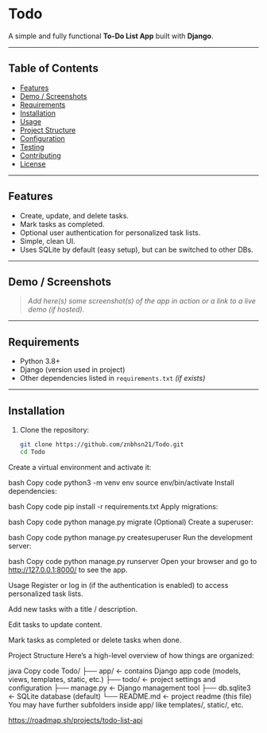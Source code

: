 # Todo

A simple and fully functional **To-Do List App** built with **Django**.

---

## Table of Contents

- [Features](#features)  
- [Demo / Screenshots](#demo-screenshots)  
- [Requirements](#requirements)  
- [Installation](#installation)  
- [Usage](#usage)  
- [Project Structure](#project-structure)  
- [Configuration](#configuration)  
- [Testing](#testing)  
- [Contributing](#contributing)  
- [License](#license)  

---

## Features

- Create, update, and delete tasks.  
- Mark tasks as completed.  
- Optional user authentication for personalized task lists.  
- Simple, clean UI.  
- Uses SQLite by default (easy setup), but can be switched to other DBs.  

---

## Demo / Screenshots

> *Add here(s) some screenshot(s) of the app in action or a link to a live demo (if hosted).*

---

## Requirements

- Python 3.8+  
- Django (version used in project)  
- Other dependencies listed in `requirements.txt` *(if exists)*  

---

## Installation

1. Clone the repository:
   ```bash
   git clone https://github.com/znbhsn21/Todo.git
   cd Todo
Create a virtual environment and activate it:

bash
Copy code
python3 -m venv env
source env/bin/activate
Install dependencies:

bash
Copy code
pip install -r requirements.txt
Apply migrations:

bash
Copy code
python manage.py migrate
(Optional) Create a superuser:

bash
Copy code
python manage.py createsuperuser
Run the development server:

bash
Copy code
python manage.py runserver
Open your browser and go to http://127.0.0.1:8000/ to see the app.

Usage
Register or log in (if the authentication is enabled) to access personalized task lists.

Add new tasks with a title / description.

Edit tasks to update content.

Mark tasks as completed or delete tasks when done.

Project Structure
Here’s a high-level overview of how things are organized:

java
Copy code
Todo/
├── app/                ← contains Django app code (models, views, templates, static, etc.)
├── todo/               ← project settings and configuration
├── manage.py           ← Django management tool
├── db.sqlite3          ← SQLite database (default)
└── README.md           ← project readme (this file)
You may have further subfolders inside app/ like templates/, static/, etc.

https://roadmap.sh/projects/todo-list-api
